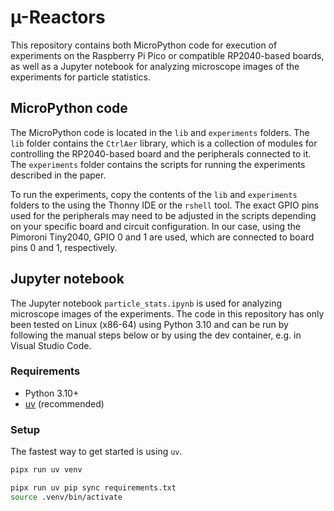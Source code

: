 # µ-Reactors
This repository contains both MicroPython code for execution of experiments on the Raspberry Pi Pico or compatible RP2040-based boards, as well as a Jupyter notebook for analyzing microscope images of the experiments for particle statistics.

## MicroPython code
The MicroPython code is located in the `lib` and `experiments` folders. The `lib` folder contains the `CtrlAer` library, which is a collection of modules for controlling the RP2040-based board and the peripherals connected to it. The `experiments` folder contains the scripts for running the experiments described in the paper.

To run the experiments, copy the contents of the `lib` and `experiments` folders to the using the Thonny IDE or the `rshell` tool. The exact GPIO pins used for the peripherals may need to be adjusted in the scripts depending on your specific board and circuit configuration. In our case, using the Pimoroni Tiny2040, GPIO 0 and 1 are used, which are connected to board pins 0 and 1, respectively.

## Jupyter notebook
The Jupyter notebook `particle_stats.ipynb` is used for analyzing microscope images of the experiments. The code in this repository has only been tested on Linux (x86-64) using Python 3.10 and can be run by following the manual steps below or by using the dev container, e.g. in Visual Studio Code.

### Requirements
* Python 3.10+
* [uv](https://astral.sh/uv) (recommended)

### Setup
The fastest way to get started is using `uv`.
```sh
pipx run uv venv

pipx run uv pip sync requirements.txt
source .venv/bin/activate
```
